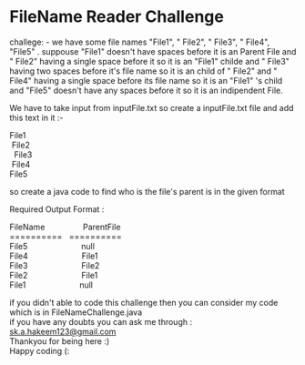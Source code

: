 <h1>FileName Reader Challenge</h1>

challege: - we have some file names "File1", " File2", "  File3", " File4", "File5" .
suppouse "File1" doesn't have spaces before it is an Parent File
and " File2" having a single space before it so it is an "File1" childe
and "  File3" having two spaces before it's file name  so it is an child of " File2" 
and " File4" having a single space before its file name so it is an "File1" 's child
and "File5" doesn't have any spaces before it so it is an indipendent File.

We have to take input from inputFile.txt
so create a inputFile.txt file
and add this text in it :-

File1 <br>
 &nbsp;File2 <br>
  &nbsp;&nbsp;File3 <br>
 &nbsp;File4 <br>
File5 <br>

so create a java code to find who is the file's parent is  in the given format

Required Output Format :

FileName   &nbsp;&nbsp; &nbsp; &nbsp; &nbsp;&nbsp; &nbsp; &nbsp; &nbsp; ParentFile<br>
========== &nbsp; ==========<br>
File5 &nbsp; &nbsp; &nbsp; &nbsp;&nbsp; &nbsp; &nbsp; &nbsp;  &nbsp; &nbsp; &nbsp; &nbsp;   null<br>
File4 &nbsp; &nbsp; &nbsp; &nbsp;&nbsp; &nbsp; &nbsp; &nbsp;  &nbsp; &nbsp; &nbsp; &nbsp;   File1<br>
File3 &nbsp; &nbsp; &nbsp; &nbsp;&nbsp; &nbsp; &nbsp; &nbsp;  &nbsp; &nbsp; &nbsp; &nbsp;   File2<br>
File2 &nbsp; &nbsp; &nbsp; &nbsp;&nbsp; &nbsp; &nbsp; &nbsp;  &nbsp; &nbsp; &nbsp; &nbsp;   File1<br>
File1 &nbsp; &nbsp; &nbsp; &nbsp;&nbsp; &nbsp; &nbsp; &nbsp;  &nbsp; &nbsp; &nbsp; &nbsp;   null<br>



if you didn't able to code this challenge then you can consider my code which is in FileNameChallenge.java<br>
if you have any doubts you can ask me through : sk.a.hakeem123@gmail.com<br>
Thankyou for being here :)<br>
Happy coding (:<br>
